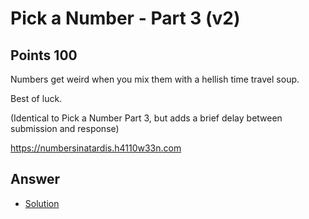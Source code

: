 # Pick a Number - Part 3 (v2)

## Points 100

Numbers get weird when you mix them with a hellish time travel soup.

Best of luck.

(Identical to Pick a Number Part 3, but adds a brief delay between submission and response)

https://numbersinatardis.h4110w33n.com

## Answer

- [Solution](files/numbersinatardis.h4110w33n.com/numbersintardis.py)
